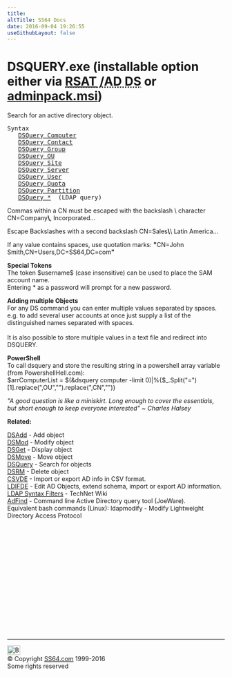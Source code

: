 ```yaml
---
title:
altTitle: SS64 Docs
date: 2016-09-04 19:26:55
useGithubLayout: false
---
```

<!-- #BeginLibraryItem "/Library/head_nt.lbi" --><!-- #EndLibraryItem --><h1>DSQUERY.exe (installable option either via <abbr title="Remote Server Administrative Tools / Active Directory Domain Services"><a href="../links/windows.html">RSAT</a> /AD DS</abbr> or <a href="../links/windows.html">adminpack.msi</a>)</h1>
<p>Search for an  active directory object.</p>
<pre>Syntax
   <a href="dsquery-computer.html">DSQuery Computer</a> 
   <a href="dsquery-contact.html">DSQuery Contact</a>
   <a href="dsquery-group.html">DSQuery Group</a>
   <a href="dsquery-ou.html">DSQuery OU</a>
   <a href="dsquery-site.html">DSQuery Site</a>
   <a href="dsquery-server.html">DSQuery Server</a> 
   <a href="dsquery-user.html">DSQuery User</a>
   <a href="dsquery-quota.html">DSQuery Quota</a>
   <a href="dsquery-partition.html">DSQuery Partition</a>
   <a href="dsquery-ldap.html">DSQuery *</a>  (LDAP query)
</pre>
<p>Commas within a CN must be escaped with the backslash \ character <span class="code">CN=Company<b>\</b>, Incorporated...</span></p>
<p>Escape Backslashes with a second backslash <span class="code">CN=Sales<b>\</b>\ Latin America...</span></p>
<p>If any value contains spaces, use quotation marks: <span class="code"><b>"</b>CN=John Smith,CN=Users,DC=SS64,DC=com<b>"</b></span></p>
<p> <b>Special Tokens</b><br>
The token <span class="code">$username$</span> (case insensitive) can be used to place the SAM account name.<br>
Entering * as a password will  prompt for a new password.</p>
<p> <b>Adding multiple Objects<br>
</b>For any DS command you can enter multiple values separated by spaces.<br>
e.g. to add several user accounts at once just supply a list of the distinguished names separated with spaces.<br>
<br>
It is also possible to store multiple values in a text file and redirect into DSQUERY. </p>
<p><b>PowerShell</b><br>
To call dsquery and store the resulting string in a powershell array variable (from PowershellHell.com): <br>
<span class="code">$arrComputerList = $(&amp;dsquery computer -limit 0)|%{$_.Split("=")[1].replace(",OU","").replace(",CN","")}</span></p>
<p class="quote"><i>"A good question is like a miniskirt. Long enough to cover the essentials, but short enough to keep everyone interested" ~ Charles Halsey </i></p>
<p> <b> Related:</b></p>
<p><a href="dsadd.html">DSAdd</a> - Add object<br>
<a href="dsmod.html">DSMod</a> - Modify object<br>
<a href="dsget.html">DSGet</a> - Display object <br>
<a href="dsmove.html">DSMove</a> - Move object<br>
<a href="dsquery.html">DSQuery</a> - Search for objects <br>
<a href="dsrm.html">DSRM</a> - Delete object<br>
<a href="csvde.html">CSVDE</a> - Import or export AD info in CSV format.<br>
<a href="csvde.html">LDIFDE</a> - Edit AD Objects, extend schema, import or export AD information.<br>
<a href="http://social.technet.microsoft.com/wiki/contents/articles/5392.active-directory-ldap-syntax-filters.aspx?Sort=MostUseful&amp;PageIndex=1">LDAP Syntax Filters</a> - TechNet Wiki<br>
<a href="http://www.joeware.net/freetools/tools/adfind/">AdFind</a> - Command line Active Directory query tool (JoeWare). <br>
Equivalent bash commands (Linux): ldapmodify - Modify Lightweight Directory Access Protocol</p><!-- #BeginLibraryItem "/Library/foot_nt.lbi" --><p>
<!-- windows300 -->
<ins class="adsbygoogle" style="display:inline-block;width:300px;height:250px" data-ad-client="ca-pub-6140977852749469" data-ad-slot="7649547908"></ins>
<script>
(adsbygoogle = window.adsbygoogle || []).push({});
</script></p>
<hr>
<div id="bl" class="footer"><a href="dsquery.html#"><img src="../images/top.png" width="30" height="22" alt="Back to the Top"></a></div>
<div id="br" class="footer, tagline">© Copyright <a href="http://ss64.com/">SS64.com</a> 1999-2016<br>
Some rights reserved</div><!-- #EndLibraryItem -->

